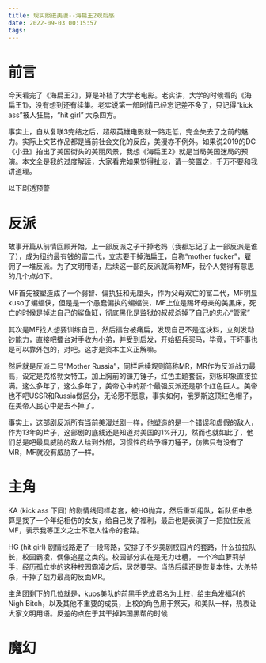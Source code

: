 ```yaml
---
title: 现实照进美漫--海扁王2观后感
date: 2022-09-03 00:15:57
tags:
---
```


# 前言

今天看完了《海扁王2》，算是补档了大学老电影。老实讲，大学的时候看的《海扁王1》，没有想到还有续集。老实说第一部剧情已经忘记差不多了，只记得“kick ass”被人狂扁，“hit girl” 大杀四方。

事实上，自从复联3完结之后，超级英雄电影就一路走低，完全失去了之前的魅力。实际上文艺作品都是当前社会文化的反应，美漫亦不例外。如果说2019的DC《小丑》拍出了美国街头的美丽风景，我想《海扁王2》就是当局美国迷局的预演。本文全是我的过度解读，大家看完如果觉得扯淡，请一笑置之，千万不要和我讲道理。

以下剧透预警

<!-- more -->

# 反派

故事开篇从前情回顾开始，上一部反派之子干掉老妈（我都忘记了上一部反派是谁了），成为纽约最有钱的富二代，立志要干掉海扁王，自称“mother fucker”，雇佣了一堆反派。为了文明用语，后续这一部的反派就简称MF，我个人觉得有意思的几个点如下。

MF首先被塑造成了一个弱智、偏执狂和无厘头，作为父母双亡的富二代，MF明显kuso了蝙蝠侠，但是是一个愚蠢偏执的蝙蝠侠，MF上位是踢坏母亲的美黑床，死亡的时候是掉进自己的鲨鱼缸，彻底黑化是监狱的叔叔杀掉了自己的忠心“管家”

其次是MF找人想要训练自己，然后擂台被痛扁，发现自己不是这块料，立刻发动钞能力，直接吧擂台对手收为小弟，并受到启发，开始招兵买马，毕竟，干坏事也是可以靠外包的，对吧。这才是资本主义正解嘛。

然后就是反派二号“Mother Russia”，同样后续规则简称MR，MR作为反派战力最高，设定是克格勃女特工，加上胸前的镰刀锤子，红色主题套装，刻板印象直接拉满。这么多年了，这么多年了，美帝心中的那个最强反派还是那个红色巨人。美帝也不吧USSR和Russia做区分，无论愿不愿意，事实如何，俄罗斯这顶红色帽子，在美帝人民心中是去不掉了。

事实上，这部剧反派所有当前美漫烂剧一样，他塑造的是一个错误和虚假的敌人，作为13年的片子，这部剧的底线还是知道对美国的1%开刀，然而也就如此了，他们总是吧最具威胁的敌人给到外部，习惯性的给予镰刀锤子，仿佛只有没有了MR，MF就没有威胁了一样。

# 主角

KA (kick ass 下同) 的剧情线同样老套，被HG抛弃，然后重新组队，新队伍中总算是找了一个年纪相仿的女友，给自己发了福利，最后也是表演了一把拉住反派MF，表示我等正义之士不取人性命的套路。

HG (hit girl) 剧情线路走了一段弯路，安排了不少美剧校园片的套路，什么拉拉队长，校园霸凌，偶像追星之类的。校园部分实在是无力吐槽， 一个冷血萝莉杀手，经历孤立排的这种校园霸凌之后，居然要哭。当热后续还是恢复本性，大杀特杀，干掉了战力最高的反面MR。

主角团剩下的几位就是，kuos美队的前黑手党成员名为上校，给主角发福利的Nigh Bitch，以及其他不重要的成员，上校的角色用于祭天，和美队一样，热衷让大家文明用语。反差的点在于其干掉韩国黑帮的时候

# 魔幻